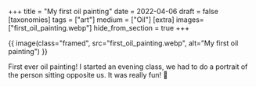+++
title = "My first oil painting"
date = 2022-04-06
draft =  false
[taxonomies]
tags = ["art"]
medium = ["Oil"]
[extra]
images= ["first_oil_painting.webp"]
hide_from_section = true
+++

{{ image(class="framed", src="first_oil_painting.webp", alt="My first oil painting") }}

First ever oil painting! I started an evening class, we had to do a portrait of the person sitting opposite us. It was really fun! 🎨
